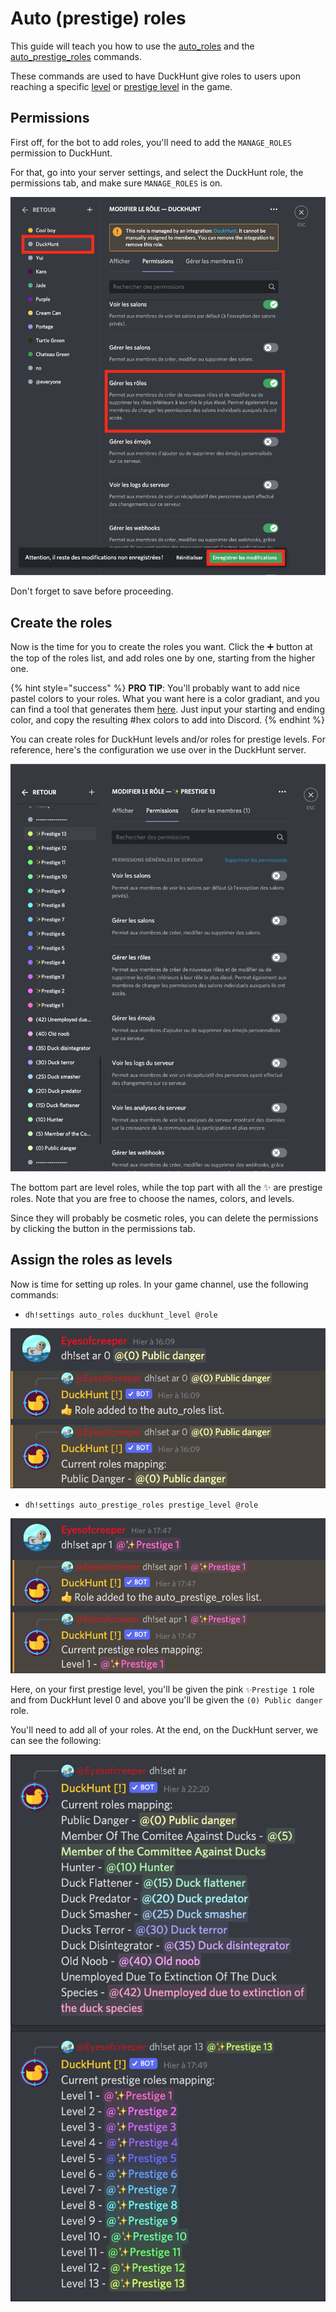 # Auto \(prestige\) roles

This guide will teach you how to use the [auto\_roles](https://duckhunt.me/commands/settings/auto_roles) and the [auto\_prestige\_roles](https://duckhunt.me/commands/settings/auto_prestige_roles) commands.

These commands are used to have DuckHunt give roles to users upon reaching a specific [level](../players-guide/levels-and-experience.md#game-levels) or [prestige level](../players-guide/levels-and-experience.md#prestige-levels) in the game.

## Permissions

First off, for the bot to add roles, you'll need to add the `MANAGE_ROLES` permission to DuckHunt.

For that, go into your server settings, and select the DuckHunt role, the permissions tab, and make sure `MANAGE_ROLES` is on.

![Add the manage roles permission, then save.](../.gitbook/assets/dh_perms.png)

Don't forget to save before proceeding.

## Create the roles

Now is the time for you to create the roles you want. Click the ➕ button at the top of the roles list, and add roles one by one, starting from the higher one.

{% hint style="success" %}
**PRO TIP**: You'll probably want to add nice pastel colors to your roles. What you want here is a color gradiant, and you can find a tool that generates them [here](https://www.colorhexa.com/ccff66-to-ff66cc). Just input your starting and ending color, and copy the resulting \#hex colors to add into Discord.
{% endhint %}

You can create roles for DuckHunt levels and/or roles for prestige levels. For reference, here's the configuration we use over in the DuckHunt server.

![Roles used in the DuckHunt server](../.gitbook/assets/dh_roles.png)

The bottom part are level roles, while the top part with all the ✨ are prestige roles. Note that you are free to choose the names, colors, and levels.

Since they will probably be cosmetic roles, you can delete the permissions by clicking the button in the permissions tab.

## Assign the roles as levels

Now is time for setting up roles. In your game channel, use the following commands:

* `dh!settings auto_roles duckhunt_level @role`

![How to add level roles on DuckHunt. ](../.gitbook/assets/add_level_roles.png)

* `dh!settings auto_prestige_roles prestige_level @role`

![How to add prestige roles on the Duckhunt bot.](../.gitbook/assets/add_prestige_roles.png)

Here, on your first prestige level, you'll be given the pink `✨Prestige 1` role and from DuckHunt level 0 and above you'll be given the `(0) Public danger` role.

You'll need to add all of your roles. At the end, on the DuckHunt server, we can see the following:

 

![Roles added in the server, automatically given by the bot.](../.gitbook/assets/added_roles.png)





